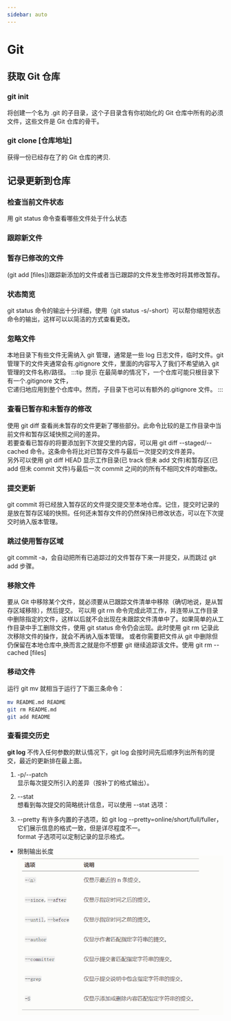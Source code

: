 ```yaml
---
sidebar: auto
---
```


# Git

## 获取 Git 仓库

### git init

将创建一个名为 .git 的子目录，这个子目录含有你初始化的 Git 仓库中所有的必须文件，这些文件是 Git 仓库的骨干。

### git clone [仓库地址]

获得一份已经存在了的 Git 仓库的拷贝.

## 记录更新到仓库

### 检查当前文件状态

用 git status 命令查看哪些文件处于什么状态

### 跟踪新文件

### 暂存已修改的文件

(git add [files])跟踪新添加的文件或者当已跟踪的文件发生修改时将其修改暂存。

### 状态简览

git status 命令的输出十分详细，使用（git status -s/-short）可以帮你缩短状态命令的输出，这样可以以简洁的方式查看更改。

### 忽略文件

本地目录下有些文件无需纳入 git 管理，通常是一些 log 日志文件，临时文件。git 管理下的文件夹通常会有.gitignore 文件，里面的内容写入了我们不希望纳入 git 管理的文件名称/路径。
:::tip 提示
在最简单的情况下，一个仓库可能只根目录下有一个.gitignore 文件，  
 它递归地应用到整个仓库中。然而，子目录下也可以有额外的.gitignore 文件。
:::

### 查看已暂存和未暂存的修改

使用 git diff 查看尚未暂存的文件更新了哪些部分。此命令比较的是工作目录中当前文件和暂存区域快照之间的差异。  
若要查看已暂存的将要添加到下次提交里的内容，可以用 git diff --staged/--cached 命令。这条命令将比对已暂存文件与最后一次提交的文件差异。  
另外可以使用 git diff HEAD 显示工作目录(已 track 但未 add 文件)和暂存区(已 add 但未 commit 文件)与最后一次 commit 之间的的所有不相同文件的增删改。

### 提交更新

git commit 将已经放入暂存区的文件提交提交至本地仓库。记住，提交时记录的是放在暂存区域的快照。任何还未暂存文件的仍然保持已修改状态，可以在下次提交时纳入版本管理。

### 跳过使用暂存区域

git commit -a，会自动把所有已追踪过的文件暂存下来一并提交，从而跳过 git add 步骤。

### 移除文件

要从 Git 中移除某个文件，就必须要从已跟踪文件清单中移除（确切地说，是从暂存区域移除），然后提交。 可以用 git rm 命令完成此项工作，并连带从工作目录中删除指定的文件，这样以后就不会出现在未跟踪文件清单中了。如果简单的从工作目录中手工删除文件，使用 git status 命令仍会出现。此时使用 git rm 记录此次移除文件的操作，就会不再纳入版本管理。
或者你需要把文件从 git 中删除但仍保留在本地仓库中,换而言之就是你不想要 git 继续追踪该文件。使用 git rm --cached [files]

### 移动文件

运行 git mv 就相当于运行了下面三条命令：

```sh
mv README.md README
git rm README.md
git add README
```

### 查看提交历史

**git log** 不传入任何参数的默认情况下，git log 会按时间先后顺序列出所有的提交，最近的更新排在最上面。

1. -p/--patch  
   显示每次提交所引入的差异（按补丁的格式输出）。

2. --stat  
   想看到每次提交的简略统计信息，可以使用 --stat 选项：

3. --pretty
   有许多内置的子选项，如 git log --pretty=online/short/full/fuller，它们展示信息的格式一致，但是详尽程度不一。  
   format 子选项可以定制记录的显示格式。

- 限制输出长度  
   ![图片](./git限制输出长度.png)
